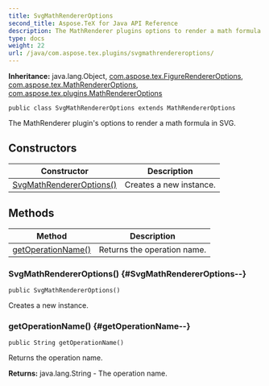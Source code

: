 ```yaml
---
title: SvgMathRendererOptions
second_title: Aspose.TeX for Java API Reference
description: The MathRenderer plugins options to render a math formula in SVG.
type: docs
weight: 22
url: /java/com.aspose.tex.plugins/svgmathrendereroptions/
---
```

**Inheritance:**
java.lang.Object, [com.aspose.tex.FigureRendererOptions](../../com.aspose.tex/figurerendereroptions), [com.aspose.tex.MathRendererOptions](../../com.aspose.tex/mathrendereroptions), [com.aspose.tex.plugins.MathRendererOptions](../../com.aspose.tex.plugins/mathrendereroptions)
```
public class SvgMathRendererOptions extends MathRendererOptions
```

The MathRenderer plugin's options to render a math formula in SVG.
## Constructors

| Constructor | Description |
| --- | --- |
| [SvgMathRendererOptions()](#SvgMathRendererOptions--) | Creates a new instance. |
## Methods

| Method | Description |
| --- | --- |
| [getOperationName()](#getOperationName--) | Returns the operation name. |
### SvgMathRendererOptions() {#SvgMathRendererOptions--}
```
public SvgMathRendererOptions()
```


Creates a new instance.

### getOperationName() {#getOperationName--}
```
public String getOperationName()
```


Returns the operation name.

**Returns:**
java.lang.String - The operation name.
